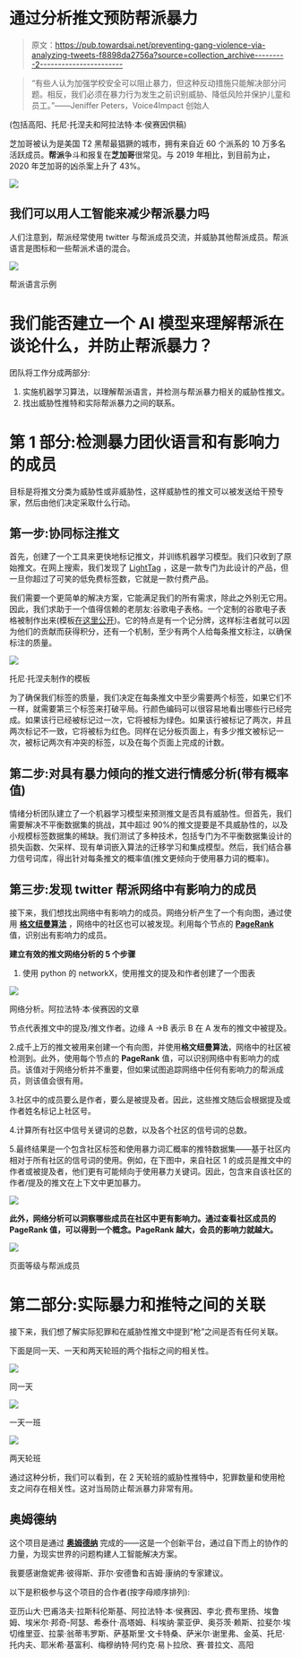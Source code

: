 # 通过分析推文预防帮派暴力

> 原文：<https://pub.towardsai.net/preventing-gang-violence-via-analyzing-tweets-f8898da2756a?source=collection_archive---------2----------------------->

> “有些人认为加强学校安全可以阻止暴力，但这种反动措施只能解决部分问题。相反，我们必须在暴力行为发生之前识别威胁、降低风险并保护儿童和员工。”——Jeniffer Peters，Voice4Impact 创始人

(包括高阳、托尼·托涅夫和阿拉法特·本·侯赛因供稿)

芝加哥被认为是美国 T2 黑帮最猖獗的城市，拥有来自近 60 个派系的 10 万多名活跃成员。**帮派**争斗和报复在**芝加哥**很常见。与 2019 年相比，到目前为止，2020 年芝加哥的凶杀案上升了 43%。

![](img/7edb68449b19a5db314a22e6be3eae09.png)

## 我们可以用人工智能来减少帮派暴力吗

人们注意到，帮派经常使用 twitter 与帮派成员交流，并威胁其他帮派成员。帮派语言是图标和一些帮派术语的混合。

![](img/f93e3214aebadb6627dc9a0ef7f3d7f3.png)

帮派语言示例

# 我们能否建立一个 AI 模型来理解帮派在谈论什么，并防止帮派暴力？

团队将工作分成两部分:

1.  实施机器学习算法，以理解帮派语言，并检测与帮派暴力相关的威胁性推文。
2.  找出威胁性推特和实际帮派暴力之间的联系。

# 第 1 部分:检测暴力团伙语言和有影响力的成员

目标是将推文分类为威胁性或非威胁性，这样威胁性的推文可以被发送给干预专家，然后由他们决定采取什么行动。

## 第一步:协同标注推文

首先，创建了一个工具来更快地标记推文，并训练机器学习模型。我们只收到了原始推文。在网上搜索，我们发现了 [LightTag](https://www.lighttag.io/) ，这是一款专门为此设计的产品，但一旦你超过了可笑的低免费标签数，它就是一款付费产品。

我们需要一个更简单的解决方案，它能满足我们的所有需求，除此之外别无它用。因此，我们求助于一个值得信赖的老朋友:谷歌电子表格。一个定制的谷歌电子表格被制作出来(模板[在这里公开](https://docs.google.com/spreadsheets/d/1V_xAMF9455Ztv2dfev8on5GDWMGtXm4oHeZjH8nX5Yw/edit#gid=0))。它的特点是有一个记分牌，这样标注者就可以因为他们的贡献而获得积分，还有一个机制，至少有两个人给每条推文标注，以确保标注的质量。

![](img/b42bed6fa6631e06bc611064cd65bcac.png)

托尼·托涅夫制作的模板

为了确保我们标签的质量，我们决定在每条推文中至少需要两个标签，如果它们不一样，就需要第三个标签来打破平局。行颜色编码可以很容易地看出哪些行已经完成。如果该行已经被标记过一次，它将被标为绿色。如果该行被标记了两次，并且两次标记不一致，它将被标为红色。同样在记分板页面上，有多少推文被标记一次，被标记两次有冲突的标签，以及在每个页面上完成的计数。

## 第二步:对具有暴力倾向的推文进行情感分析(带有概率值)

情绪分析团队建立了一个机器学习模型来预测推文是否具有威胁性。但首先，我们需要解决不平衡数据集的挑战，其中超过 90%的推文提要是不具威胁性的，以及小规模标签数据集的稀缺。我们测试了多种技术，包括专门为不平衡数据集设计的损失函数、欠采样、现有单词嵌入算法的迁移学习和集成模型。然后，我们结合暴力信号词库，得出针对每条推文的概率值(推文更倾向于使用暴力词的概率)。

## 第三步:发现 twitter 帮派网络中有影响力的成员

接下来，我们想找出网络中有影响力的成员。网络分析产生了一个有向图，通过使用 [**格文纽曼算法**](https://en.wikipedia.org/wiki/Girvan%E2%80%93Newman_algorithm) ，网络中的社区也可以被发现。利用每个节点的 [**PageRank**](https://www.prchecker.info/check_page_rank.php) 值，识别出有影响力的成员。

**建立有效的推文网络分析的 5 个步骤**

1.  使用 python 的 networkX，使用推文的提及和作者创建了一个图表

![](img/506db53c09c6b657ac21ff1c46aa8134.png)

网络分析。阿拉法特·本·侯赛因的文章

节点代表推文中的提及/推文作者。边缘 A →B 表示 B 在 A 发布的推文中被提及。

2.成千上万的推文被用来创建一个有向图，并使用**格文纽曼算法**，网络中的社区被检测到。此外，使用每个节点的 **PageRank** 值，可以识别网络中有影响力的成员。该值对于网络分析并不重要，但如果试图追踪网络中任何有影响力的帮派成员，则该值会很有用。

3.社区中的成员要么是作者，要么是被提及者。因此，这些推文随后会根据提及或作者姓名标记上社区号。

4.计算所有社区中信号关键词的总数，以及各个社区的信号词的总数。

5.最终结果是一个包含社区标签和使用暴力词汇概率的推特数据集——基于社区内相对于所有社区的信号词的使用。例如，在下图中，来自社区 1 的成员是推文中的作者或被提及者，他们更有可能倾向于使用暴力关键词。因此，包含来自该社区的作者/提及的推文在上下文中更加暴力。

![](img/2025ad2971ca54ed57a4817c0306b5ed.png)

**此外，网络分析可以洞察哪些成员在社区中更有影响力。通过查看社区成员的 PageRank 值，可以得到一个概念。PageRank 越大，会员的影响力就越大。**

![](img/96e7336309fa236b43293c2779632e2b.png)

页面等级与帮派成员

# 第二部分:实际暴力和推特之间的关联

接下来，我们想了解实际犯罪和在威胁性推文中提到“枪”之间是否有任何关联。

下面是同一天、一天和两天轮班的两个指标之间的相关性。

![](img/908d3332ef617fe1d2a91e97b6f5e7f5.png)

同一天

![](img/3e33fe33a1d99173817884a364bd6d48.png)

一天一班

![](img/3ba712e0bd3070d13f985fa562e7cdaa.png)

两天轮班

通过这种分析，我们可以看到，在 2 天轮班的威胁性推特中，犯罪数量和使用枪支之间存在相关性。这对当局防止帮派暴力非常有用。

## 奥姆德纳

这个项目是通过 [**奥姆德纳**](http://www.omdena.com) 完成的——这是一个创新平台，通过自下而上的协作的力量，为现实世界的问题构建人工智能解决方案。

我要感谢詹妮弗·彼得斯、菲尔·安德鲁和吉姆·康纳的专家建议。

以下是积极参与这个项目的合作者(按字母顺序排列):

亚历山大·巴甫洛夫·拉斯科伦斯基、阿拉法特·本·侯赛因、李北·费布里扬、埃鲁姆、埃米尔·邦奇-阿瑟、希泰什·高塔姆、科埃纳·蒙亚伊、奥芬茨·赖斯、拉斐尔·埃切维里亚、拉蒙·翁蒂韦罗斯、萨基斯里·文卡特桑、萨米尔·谢里弗、金英、托尼·托内夫、耶米希·基富利、梅穆纳特·阿约克·易卜拉欣、赛·普拉文、高阳